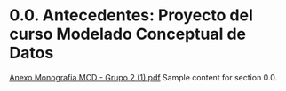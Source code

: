 # 0.0. Antecedentes: Proyecto del curso Modelado Conceptual de Datos

[Anexo Monografia MCD - Grupo 2 (1).pdf](https://github.com/user-attachments/files/19561969/Anexo.Monografia.MCD.-.Grupo.2.1.pdf)
Sample content for section 0.0.
